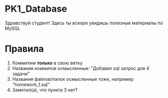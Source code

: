 # PK1_Database

Здравствуй студент! Здесь ты вскоре увидишь полезные материалы по MySQL

# Правила
1. Коммитим **только** в свою ветку
2. Названия коммитов осмысленные: "Добавил sql запрос для 4 задачи"
4. Названия файлов/папок осмысленные тоже, например "homework_1.sql"
5. Заметил(а), что пункта 3 нет?
